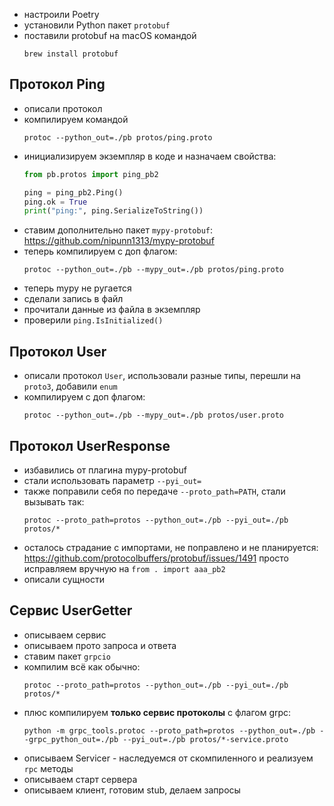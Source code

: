 - настроили Poetry
- установили Python пакет `protobuf`
- поставили protobuf на macOS командой
    ```shell
    brew install protobuf
    ```
  

## Протокол Ping

- описали протокол
- компилируем командой
    ```shell
    protoc --python_out=./pb protos/ping.proto
    ```
- инициализируем экземпляр в коде и назначаем свойства:
    ```python
    from pb.protos import ping_pb2

    ping = ping_pb2.Ping()
    ping.ok = True
    print("ping:", ping.SerializeToString())
    ```
- ставим дополнительно пакет `mypy-protobuf`: https://github.com/nipunn1313/mypy-protobuf
- теперь компилируем с доп флагом:
    ```shell
    protoc --python_out=./pb --mypy_out=./pb protos/ping.proto
    ``` 
- теперь mypy не ругается
- сделали запись в файл
- прочитали данные из файла в экземпляр
- проверили `ping.IsInitialized()`


## Протокол User
- описали протокол `User`, использовали разные типы, перешли на `proto3`, добавили `enum`
- компилируем с доп флагом:
    ```shell
    protoc --python_out=./pb --mypy_out=./pb protos/user.proto
    ``` 
  


## Протокол UserResponse
- избавились от плагина mypy-protobuf
- стали использовать параметр `--pyi_out=`
- также поправили себя по передаче `--proto_path=PATH`, стали вызывать так:
    ```shell
    protoc --proto_path=protos --python_out=./pb --pyi_out=./pb protos/*
    ``` 
- осталось страдание с импортами, не поправлено и не планируется: https://github.com/protocolbuffers/protobuf/issues/1491
  просто исправляем вручную на `from . import aaa_pb2`
- описали сущности



## Сервис UserGetter
- описываем сервис
- описываем прото запроса и ответа
- ставим пакет `grpcio`
- компилим всё как обычно:
    ```shell
    protoc --proto_path=protos --python_out=./pb --pyi_out=./pb protos/*
    ```
- плюс компилируем **только сервис протоколы** с флагом grpc:
    ```shell
    python -m grpc_tools.protoc --proto_path=protos --python_out=./pb --grpc_python_out=./pb --pyi_out=./pb protos/*-service.proto
    ``` 
- описываем Servicer - наследуемся от скомпиленного и реализуем `rpc` методы
- описываем старт сервера
- описываем клиент, готовим stub, делаем запросы
